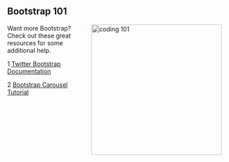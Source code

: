 ## Bootstrap 101

<img src="https://s3.amazonaws.com/after-school-assets/coding-101.png" alt="coding 101" width="300" align="right" hspace="10">

Want more Bootstrap? Check out these great resources for some additional help.

1 <a href="http://getbootstrap.com/">Twitter Bootstrap Documentation</a>

2 <a href="http://bootstrapbay.com/blog/bootstrap-3-carousel-tutorial/">Bootstrap Carousel Tutorial</a>